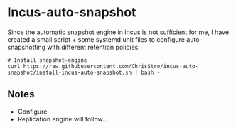 # Incus-auto-snapshot

Since the automatic snapshot engine in incus is not sufficient for me, I have created a small script + some systemd unit files to configure auto-snapshotting with different retention policies.

```
# Install snapshot-engine
curl https://raw.githubusercontent.com/ChrisStro/incus-auto-snapshot/install-incus-auto-snapshot.sh | bash -
```

## Notes
- Configure
- Replication engine will follow...
